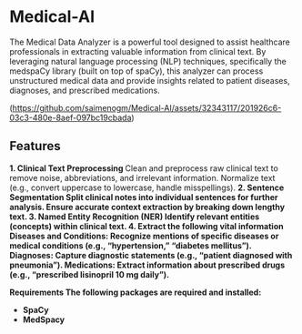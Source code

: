 # Medical-AI

The Medical Data Analyzer is a powerful tool designed to assist healthcare professionals in extracting valuable information from clinical text. By leveraging natural language processing (NLP) techniques, specifically the medspaCy library (built on top of spaCy), this analyzer can process unstructured medical data and provide insights related to patient diseases, diagnoses, and prescribed medications.

(https://github.com/saimenogm/Medical-AI/assets/32343117/201926c6-03c3-480e-8aef-097bc19cbada)

## Features

<b>1. Clinical Text Preprocessing </b>
Clean and preprocess raw clinical text to remove noise, abbreviations, and irrelevant information.
Normalize text (e.g., convert uppercase to lowercase, handle misspellings).
<b>2. Sentence Segmentation<b>
Split clinical notes into individual sentences for further analysis.
Ensure accurate context extraction by breaking down lengthy text.
<b>3. Named Entity Recognition (NER)</b>
Identify relevant entities (concepts) within clinical text.
<b>4. Extract the following vital information </b>
Diseases and Conditions: Recognize mentions of specific diseases or medical conditions (e.g., “hypertension,” “diabetes mellitus”).
Diagnoses: Capture diagnostic statements (e.g., “patient diagnosed with pneumonia”).
Medications: Extract information about prescribed drugs (e.g., “prescribed lisinopril 10 mg daily”).

Requirements
The following packages are required and installed:
- SpaCy
- MedSpacy
